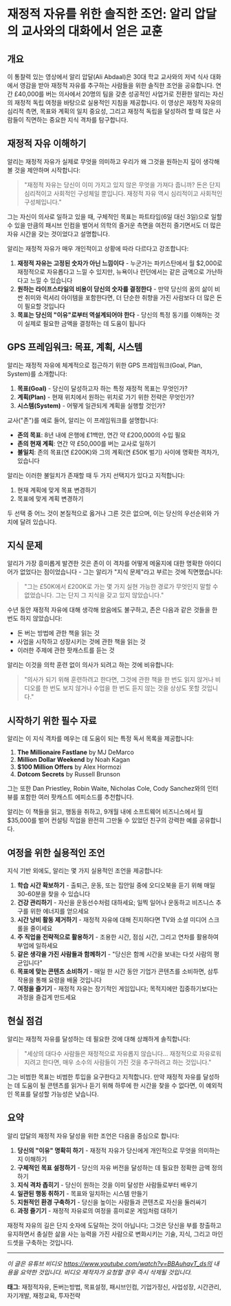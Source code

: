# 재정적 자유를 위한 솔직한 조언: 알리 압달의 교사와의 대화에서 얻은 교훈

## 개요

이 통찰력 있는 영상에서 알리 압달(Ali Abdaal)은 30대 학교 교사와의 저녁 식사 대화에서 영감을 받아 재정적 자유를 추구하는 사람들을 위한 솔직한 조언을 공유합니다. 연간 £40,000를 버는 의사에서 20명의 팀을 갖춘 성공적인 사업가로 전환한 알리는 자신의 재정적 독립 여정을 바탕으로 실용적인 지침을 제공합니다. 이 영상은 재정적 자유의 심리적 측면, 목표와 계획의 일치 중요성, 그리고 재정적 독립을 달성하려 할 때 많은 사람들이 직면하는 중요한 지식 격차를 탐구합니다.

## 재정적 자유 이해하기

알리는 재정적 자유가 실제로 무엇을 의미하고 우리가 왜 그것을 원하는지 깊이 생각해 볼 것을 제안하며 시작합니다:

> "재정적 자유는 당신이 이미 가지고 있지 않은 무엇을 가져다 줍니까? 돈은 단지 심리적이고 사회적인 구성체일 뿐입니다. 재정적 자유 역시 심리적이고 사회적인 구성체입니다."

그는 자신이 의사로 일하고 있을 때, 구체적인 목표는 파트타임(6일 대신 3일)으로 일할 수 있을 만큼의 패시브 인컴을 벌어서 의학의 즐거운 측면을 여전히 즐기면서도 더 많은 자유 시간을 갖는 것이었다고 설명합니다.

알리는 재정적 자유가 매우 개인적이고 상황에 따라 다르다고 강조합니다:

1. **재정적 자유는 고정된 숫자가 아닌 느낌이다** - 누군가는 파키스탄에서 월 $2,000로 재정적으로 자유롭다고 느낄 수 있지만, 뉴욕이나 런던에서는 같은 금액으로 가난하다고 느낄 수 있습니다
2. **원하는 라이프스타일의 비용이 당신의 숫자를 결정한다** - 만약 당신의 꿈의 삶이 비싼 취미와 럭셔리 아이템을 포함한다면, 더 단순한 취향을 가진 사람보다 더 많은 돈이 필요할 것입니다
3. **목표는 당신의 "이유"로부터 역설계되어야 한다** - 당신의 특정 동기를 이해하는 것이 실제로 필요한 금액을 결정하는 데 도움이 됩니다

## GPS 프레임워크: 목표, 계획, 시스템

알리는 재정적 자유에 체계적으로 접근하기 위한 GPS 프레임워크(Goal, Plan, System)를 소개합니다:

1. **목표(Goal)** - 당신이 달성하고자 하는 특정 재정적 목표는 무엇인가?
2. **계획(Plan)** - 현재 위치에서 원하는 위치로 가기 위한 전략은 무엇인가?
3. **시스템(System)** - 어떻게 일관되게 계획을 실행할 것인가?

교사("존")를 예로 들어, 알리는 이 프레임워크를 설명합니다:

- **존의 목표**: 8년 내에 은행에 £1백만, 연간 약 £200,000의 수입 필요
- **존의 현재 계획**: 연간 약 £50,000를 버는 교사로 일하기
- **불일치**: 존의 목표(연 £200K)와 그의 계획(연 £50K 벌기) 사이에 명확한 격차가, 있습니다

알리는 이러한 불일치가 존재할 때 두 가지 선택지가 있다고 지적합니다:

1. 현재 계획에 맞게 목표 변경하기
2. 목표에 맞게 계획 변경하기

두 선택 중 어느 것이 본질적으로 옳거나 그른 것은 없으며, 이는 당신의 우선순위와 가치에 달려 있습니다.

## 지식 문제

알리가 가장 흥미롭게 발견한 것은 존이 이 격차를 어떻게 메울지에 대한 명확한 아이디어가 없었다는 점이었습니다 - 그는 알리가 "지식 문제"라고 부르는 것에 직면했습니다:

> "그는 £50K에서 £200K로 가는 몇 가지 실현 가능한 경로가 무엇인지 말할 수 없었습니다. 그는 단지 그 지식을 갖고 있지 않았습니다."

수년 동안 재정적 자유에 대해 생각해 왔음에도 불구하고, 존은 다음과 같은 것들을 한 번도 하지 않았습니다:

- 돈 버는 방법에 관한 책을 읽는 것
- 사업을 시작하고 성장시키는 것에 관한 책을 읽는 것
- 이러한 주제에 관한 팟캐스트를 듣는 것

알리는 이것을 의학 훈련 없이 의사가 되려고 하는 것에 비유합니다:

> "의사가 되기 위해 훈련하려고 한다면, 그것에 관한 책을 한 번도 읽지 않거나 비디오를 한 번도 보지 않거나 수업을 한 번도 듣지 않는 것을 상상도 못할 것입니다."

## 시작하기 위한 필수 자료

알리는 이 지식 격차를 메우는 데 도움이 되는 특정 독서 목록을 제공합니다:

1. **The Millionaire Fastlane** by MJ DeMarco
2. **Million Dollar Weekend** by Noah Kagan
3. **$100 Million Offers** by Alex Hormozi
4. **Dotcom Secrets** by Russell Brunson

그는 또한 Dan Priestley, Robin Waite, Nicholas Cole, Cody Sanchez와의 인터뷰를 포함한 여러 팟캐스트 에피소드를 추천합니다.

알리는 이 책들을 읽고, 행동을 취하고, 9개월 내에 소프트웨어 비즈니스에서 월 $35,000를 벌어 컨설팅 직업을 완전히 그만둘 수 있었던 친구의 강력한 예를 공유합니다.

## 여정을 위한 실용적인 조언

지식 기반 외에도, 알리는 몇 가지 실용적인 조언을 제공합니다:

1. **학습 시간 확보하기** - 출퇴근, 운동, 또는 집안일 중에 오디오북을 듣기 위해 매일 30-60분을 찾을 수 있습니다
2. **건강 관리하기** - 자신을 운동선수처럼 대하세요; 일찍 일어나 운동하고 비즈니스 추구를 위한 에너지를 얻으세요
3. **시간 낭비 활동 제거하기** - 재정적 자유에 대해 진지하다면 TV와 소셜 미디어 스크롤을 줄이세요
4. **주 직업을 전략적으로 활용하기** - 조용한 시간, 점심 시간, 그리고 연차를 활용하여 부업에 일하세요
5. **같은 생각을 가진 사람들과 함께하기** - "당신은 함께 시간을 보내는 다섯 사람의 평균입니다"
6. **목표에 맞는 콘텐츠 소비하기** - 매일 한 시간 동안 기업가 콘텐츠를 소비하면, 삼투작용을 통해 요령을 배울 것입니다
7. **여정을 즐기기** - 재정적 자유는 장기적인 게임입니다; 목적지에만 집중하기보다는 과정을 즐겁게 만드세요

## 현실 점검

알리는 재정적 자유를 달성하는 데 필요한 것에 대해 상쾌하게 솔직합니다:

> "세상의 대다수 사람들은 재정적으로 자유롭지 않습니다... 재정적으로 자유로워지려고 한다면, 매우 소수의 사람들이 가진 것을 추구하려고 하는 것입니다."

그는 비범한 목표는 비범한 투입을 요구한다고 지적합니다. 만약 재정적 자유를 달성하는 데 도움이 될 콘텐츠를 읽거나 듣기 위해 하루에 한 시간을 찾을 수 없다면, 이 예외적인 목표를 달성할 가능성은 낮습니다.

## 요약

알리 압달의 재정적 자유 달성을 위한 조언은 다음을 중심으로 합니다:

1. **당신의 "이유" 명확히 하기** - 재정적 자유가 당신에게 개인적으로 무엇을 의미하는지 이해하기
2. **구체적인 목표 설정하기** - 당신의 자유 버전을 달성하는 데 필요한 정확한 금액 정의하기
3. **지식 격차 좁히기** - 당신이 원하는 것을 이미 달성한 사람들로부터 배우기
4. **일관된 행동 취하기** - 목표와 일치하는 시스템 만들기
5. **지원적인 환경 구축하기** - 당신을 높이는 사람들과 콘텐츠로 자신을 둘러싸기
6. **과정 즐기기** - 재정적 자유로의 여정을 흥미로운 게임처럼 대하기

재정적 자유의 길은 단지 숫자에 도달하는 것이 아닙니다; 그것은 당신을 부를 창출하고 유지하면서 충실한 삶을 사는 능력을 가진 사람으로 변화시키는 기술, 지식, 그리고 마인드셋을 구축하는 것입니다.

---

*이 글은 유튜브 비디오 https://www.youtube.com/watch?v=BBAuhqvT_ds의 내용을 요약한 것입니다. 비디오 제작자가 요청할 경우 즉시 삭제될 것입니다.*

**태그**: 재정적자유, 돈버는방법, 목표설정, 패시브인컴, 기업가정신, 사업성장, 시간관리, 자기개발, 재정교육, 투자전략